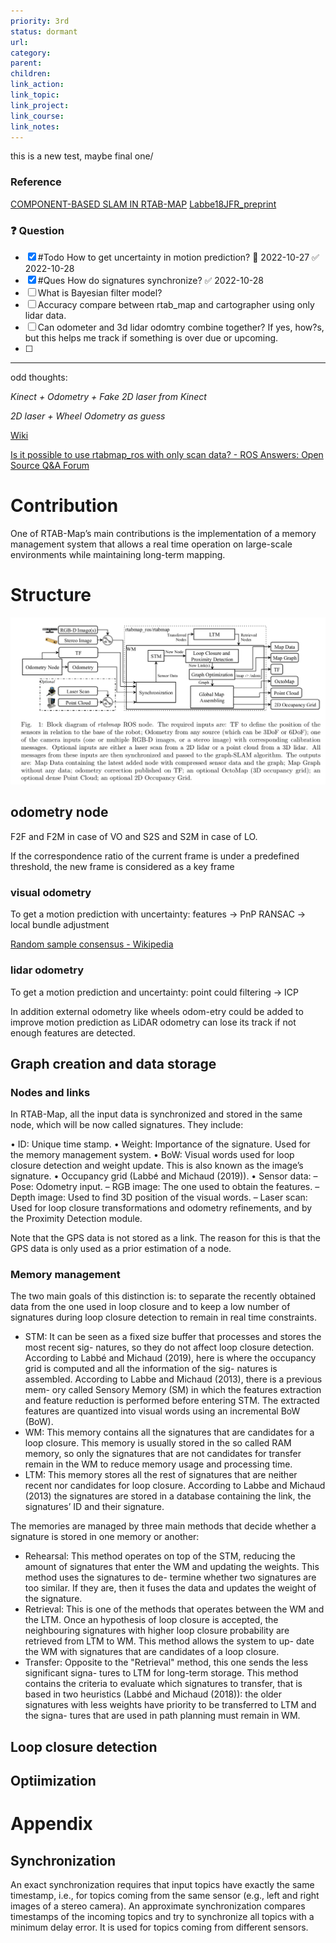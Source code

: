 ```yaml
---
priority: 3rd
status: dormant
url: 
category: 
parent: 
children: 
link_action: 
link_topic: 
link_project: 
link_course: 
link_notes: 
---
```


this is a new test, maybe final one/

### Reference

[COMPONENT-BASED SLAM IN RTAB-MAP](RTAB_MAP/COMPONENT-BASED%20SLAM%20IN%20RTAB-MAP.pdf)
[Labbe18JFR_preprint](RTAB_MAP/Labbe18JFR_preprint.pdf)

### ❓ Question

- [x] #Todo How to get uncertainty in motion prediction? 🛫 2022-10-27 ✅ 2022-10-28
- [x] #Ques How do signatures synchronize? ✅ 2022-10-28
- [ ] What is Bayesian filter model?
- [ ]  Accuracy compare between rtab_map and cartographer using only lidar data.
- [ ]  Can odometer and 3d lidar odomtry combine together? If yes, how?s, but this helps me track if something is over due or upcoming.
- [ ]  

---

odd thoughts:

*Kinect + Odometry + Fake 2D laser from Kinect*

*2D laser + Wheel Odometry as guess*

[Wiki](http://wiki.ros.org/rtabmap_ros/Tutorials/SetupOnYourRobot#Kinect_.2B-_2D_laser)

[Is it possible to use rtabmap_ros with only scan data? - ROS Answers: Open Source Q&A Forum](https://answers.ros.org/question/321879/is-it-possible-to-use-rtabmap_ros-with-only-scan-data/)

# Contribution

One of RTAB-Map’s main contributions is the implementation of a memory management system that allows a real time operation on large-scale environments while maintaining long-term mapping.

# Structure

![](RTAB_MAP/Untitled.png)

## odometry node

F2F and F2M in case of VO and S2S and S2M in case of LO.

If the correspondence ratio of the current frame is under a predefined threshold, the
new frame is considered as a key frame

### visual odometry

To get a motion prediction with uncertainty: features → PnP RANSAC → local bundle adjustment

[Random sample consensus - Wikipedia](https://en.wikipedia.org/wiki/Random_sample_consensus)

### lidar odometry

To get a motion prediction and uncertainty: point could filtering → ICP

In addition external odometry like wheels odom-etry could be added to improve motion prediction as LiDAR odometry can lose its track if not enough features are detected.

## Graph creation and data storage

### Nodes and links

In RTAB-Map, all the input data is synchronized and stored in the same node, which will be now called signatures. They include:

• ID: Unique time stamp.
• Weight: Importance of the signature. Used for the memory management system.
• BoW: Visual words used for loop closure detection and weight update. This is also known
as the image’s signature.
• Occupancy grid (Labbé and Michaud (2019)).
• Sensor data:
– Pose: Odometry input.
– RGB image: The one used to obtain the features.
– Depth image: Used to find 3D position of the visual words.
– Laser scan: Used for loop closure transformations and odometry refinements, and by the Proximity Detection module.

Note that the GPS data is not stored as a link. The reason for this is that the GPS data is only
used as a prior estimation of a node.

### Memory management

The two main goals of this distinction is: to separate the recently obtained data from the one used in loop closure and to keep a low number of signatures during loop closure detection to remain in real time constraints. 

- STM: It can be seen as a fixed size buffer that processes and stores the most recent sig-
natures, so they do not affect loop closure detection. According to Labbé and Michaud
(2019), here is where the occupancy grid is computed and all the information of the sig-
natures is assembled. According to Labbe and Michaud (2013), there is a previous mem-
ory called Sensory Memory (SM) in which the features extraction and feature reduction is
performed before entering STM. The extracted features are quantized into visual words
using an incremental BoW (BoW).
- WM: This memory contains all the signatures that are candidates for a loop closure. This
memory is usually stored in the so called RAM memory, so only the signatures that are
not candidates for transfer remain in the WM to reduce memory usage and processing
time.
- LTM: This memory stores all the rest of signatures that are neither recent nor candidates
for loop closure. According to Labbe and Michaud (2013) the signatures are stored in a
database containing the link, the signatures’ ID and their signature.

The memories are managed by three main methods that decide whether a signature is stored
in one memory or another:

- Rehearsal: This method operates on top of the STM, reducing the amount of signatures
that enter the WM and updating the weights. This method uses the signatures to de-
termine whether two signatures are too similar. If they are, then it fuses the data and
updates the weight of the signature.
- Retrieval: This is one of the methods that operates between the WM and the LTM. Once
an hypothesis of loop closure is accepted, the neighbouring signatures with higher loop
closure probability are retrieved from LTM to WM. This method allows the system to up-
date the WM with signatures that are candidates of a loop closure.
- Transfer: Opposite to the "Retrieval" method, this one sends the less significant signa-
tures to LTM for long-term storage. This method contains the criteria to evaluate which
signatures to transfer, that is based in two heuristics (Labbé and Michaud (2018)): the
older signatures with less weights have priority to be transferred to LTM and the signa-
tures that are used in path planning must remain in WM.

## Loop closure detection

## Optiimization

# Appendix

## Synchronization

An exact synchronization requires that input topics have exactly the same timestamp, i.e., for
topics coming from the same sensor (e.g., left and right images of a stereo camera). An approximate synchronization compares timestamps of the incoming topics and try to synchronize all topics with a minimum delay error. It is used for topics coming from different sensors.